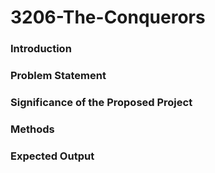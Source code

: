 # 3206-The-Conquerors
### Introduction
### Problem Statement
### Significance of the Proposed Project
### Methods
### Expected Output
